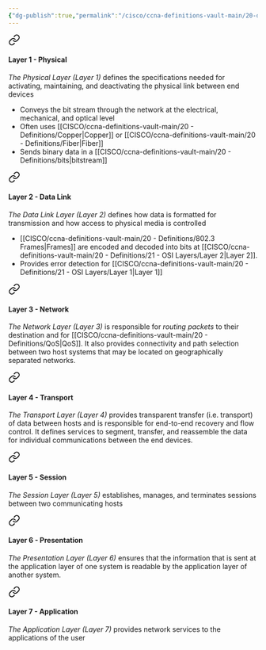 ```yaml
---
{"dg-publish":true,"permalink":"/cisco/ccna-definitions-vault-main/20-definitions/21-osi-layers/osi-model/"}
---
```




<div class="transclusion internal-embed is-loaded"><a class="markdown-embed-link" href="/cisco/ccna-definitions-vault-main/20-definitions/21-osi-layers/layer-1/#layer-1-physical" aria-label="Open link"><svg xmlns="http://www.w3.org/2000/svg" width="24" height="24" viewBox="0 0 24 24" fill="none" stroke="currentColor" stroke-width="2" stroke-linecap="round" stroke-linejoin="round" class="svg-icon lucide-link"><path d="M10 13a5 5 0 0 0 7.54.54l3-3a5 5 0 0 0-7.07-7.07l-1.72 1.71"></path><path d="M14 11a5 5 0 0 0-7.54-.54l-3 3a5 5 0 0 0 7.07 7.07l1.71-1.71"></path></svg></a><div class="markdown-embed">



#### Layer 1 - Physical
*The Physical Layer (Layer 1)* defines the specifications needed for activating, maintaining, and deactivating the physical link between end devices
- Conveys the bit stream through the network at the electrical, mechanical, and optical level
- Often uses [[CISCO/ccna-definitions-vault-main/20 - Definitions/Copper\|Copper]] or [[CISCO/ccna-definitions-vault-main/20 - Definitions/Fiber\|Fiber]] 
- Sends binary data in a [[CISCO/ccna-definitions-vault-main/20 - Definitions/bits\|bitstream]]



</div></div>


<div class="transclusion internal-embed is-loaded"><a class="markdown-embed-link" href="/cisco/ccna-definitions-vault-main/20-definitions/21-osi-layers/layer-2/#layer-2-data-link" aria-label="Open link"><svg xmlns="http://www.w3.org/2000/svg" width="24" height="24" viewBox="0 0 24 24" fill="none" stroke="currentColor" stroke-width="2" stroke-linecap="round" stroke-linejoin="round" class="svg-icon lucide-link"><path d="M10 13a5 5 0 0 0 7.54.54l3-3a5 5 0 0 0-7.07-7.07l-1.72 1.71"></path><path d="M14 11a5 5 0 0 0-7.54-.54l-3 3a5 5 0 0 0 7.07 7.07l1.71-1.71"></path></svg></a><div class="markdown-embed">



#### Layer 2 - Data Link
*The Data Link Layer (Layer 2)* defines how data is formatted for transmission and how access to physical media is controlled
- [[CISCO/ccna-definitions-vault-main/20 - Definitions/802.3 Frames\|Frames]] are encoded and decoded into bits at [[CISCO/ccna-definitions-vault-main/20 - Definitions/21 - OSI Layers/Layer 2\|Layer 2]].
- Provides error detection for [[CISCO/ccna-definitions-vault-main/20 - Definitions/21 - OSI Layers/Layer 1\|Layer 1]]


</div></div>


<div class="transclusion internal-embed is-loaded"><a class="markdown-embed-link" href="/cisco/ccna-definitions-vault-main/20-definitions/21-osi-layers/layer-3/#layer-3-network" aria-label="Open link"><svg xmlns="http://www.w3.org/2000/svg" width="24" height="24" viewBox="0 0 24 24" fill="none" stroke="currentColor" stroke-width="2" stroke-linecap="round" stroke-linejoin="round" class="svg-icon lucide-link"><path d="M10 13a5 5 0 0 0 7.54.54l3-3a5 5 0 0 0-7.07-7.07l-1.72 1.71"></path><path d="M14 11a5 5 0 0 0-7.54-.54l-3 3a5 5 0 0 0 7.07 7.07l1.71-1.71"></path></svg></a><div class="markdown-embed">



#### Layer 3 - Network
*The Network Layer (Layer 3)* is responsible for *routing packets* to their destination and for [[CISCO/ccna-definitions-vault-main/20 - Definitions/QoS\|QoS]]. It also provides connectivity and path selection between two host systems that may be located on geographically separated networks.




</div></div>


<div class="transclusion internal-embed is-loaded"><a class="markdown-embed-link" href="/cisco/ccna-definitions-vault-main/20-definitions/21-osi-layers/layer-4/#layer-4-transport" aria-label="Open link"><svg xmlns="http://www.w3.org/2000/svg" width="24" height="24" viewBox="0 0 24 24" fill="none" stroke="currentColor" stroke-width="2" stroke-linecap="round" stroke-linejoin="round" class="svg-icon lucide-link"><path d="M10 13a5 5 0 0 0 7.54.54l3-3a5 5 0 0 0-7.07-7.07l-1.72 1.71"></path><path d="M14 11a5 5 0 0 0-7.54-.54l-3 3a5 5 0 0 0 7.07 7.07l1.71-1.71"></path></svg></a><div class="markdown-embed">



#### Layer 4 - Transport
*The Transport Layer (Layer 4)* provides transparent transfer (i.e. transport) of data between hosts and is responsible for end-to-end recovery and flow control. It defines services to segment, transfer, and reassemble the data for individual communications between the end devices.



</div></div>


<div class="transclusion internal-embed is-loaded"><a class="markdown-embed-link" href="/cisco/ccna-definitions-vault-main/20-definitions/21-osi-layers/layer-5/#layer-5-session" aria-label="Open link"><svg xmlns="http://www.w3.org/2000/svg" width="24" height="24" viewBox="0 0 24 24" fill="none" stroke="currentColor" stroke-width="2" stroke-linecap="round" stroke-linejoin="round" class="svg-icon lucide-link"><path d="M10 13a5 5 0 0 0 7.54.54l3-3a5 5 0 0 0-7.07-7.07l-1.72 1.71"></path><path d="M14 11a5 5 0 0 0-7.54-.54l-3 3a5 5 0 0 0 7.07 7.07l1.71-1.71"></path></svg></a><div class="markdown-embed">



#### Layer 5 - Session
*The Session Layer (Layer 5)* establishes, manages, and terminates sessions between two communicating hosts



</div></div>


<div class="transclusion internal-embed is-loaded"><a class="markdown-embed-link" href="/cisco/ccna-definitions-vault-main/20-definitions/21-osi-layers/layer-6/#layer-6-presentation" aria-label="Open link"><svg xmlns="http://www.w3.org/2000/svg" width="24" height="24" viewBox="0 0 24 24" fill="none" stroke="currentColor" stroke-width="2" stroke-linecap="round" stroke-linejoin="round" class="svg-icon lucide-link"><path d="M10 13a5 5 0 0 0 7.54.54l3-3a5 5 0 0 0-7.07-7.07l-1.72 1.71"></path><path d="M14 11a5 5 0 0 0-7.54-.54l-3 3a5 5 0 0 0 7.07 7.07l1.71-1.71"></path></svg></a><div class="markdown-embed">



#### Layer 6 - Presentation
*The Presentation Layer (Layer 6)* ensures that the information that is sent at the application layer of one system is readable by the application layer of another system.




</div></div>


<div class="transclusion internal-embed is-loaded"><a class="markdown-embed-link" href="/cisco/ccna-definitions-vault-main/20-definitions/21-osi-layers/layer-7/#layer-7-application" aria-label="Open link"><svg xmlns="http://www.w3.org/2000/svg" width="24" height="24" viewBox="0 0 24 24" fill="none" stroke="currentColor" stroke-width="2" stroke-linecap="round" stroke-linejoin="round" class="svg-icon lucide-link"><path d="M10 13a5 5 0 0 0 7.54.54l3-3a5 5 0 0 0-7.07-7.07l-1.72 1.71"></path><path d="M14 11a5 5 0 0 0-7.54-.54l-3 3a5 5 0 0 0 7.07 7.07l1.71-1.71"></path></svg></a><div class="markdown-embed">



#### Layer 7 - Application
*The Application Layer (Layer 7)* provides network services to the applications of the user




</div></div>

